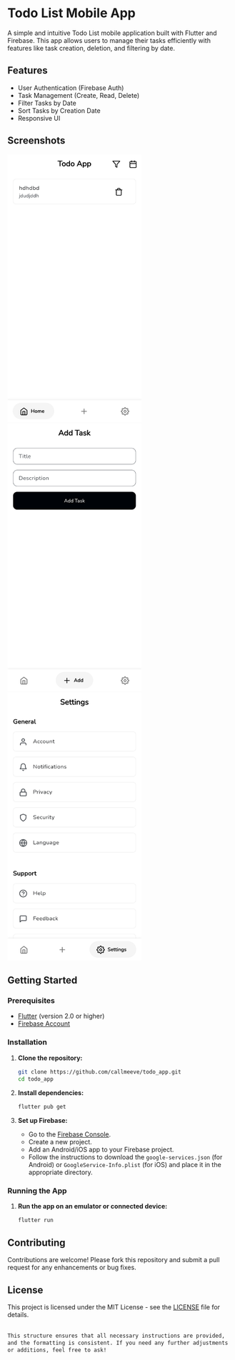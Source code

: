 # Todo List Mobile App

A simple and intuitive Todo List mobile application built with Flutter and Firebase. This app allows users to manage their tasks efficiently with features like task creation, deletion, and filtering by date.

## Features

- User Authentication (Firebase Auth)
- Task Management (Create, Read, Delete)
- Filter Tasks by Date
- Sort Tasks by Creation Date
- Responsive UI

## Screenshots

<img src="assets/screenshots/home_screen.jpg" alt="Home Screen" width="300" height="600">
<img src="assets/screenshots/add_task_screen.jpg" alt="Add Task Screen" width="300" height="600">
<img src="assets/screenshots/settings_screen.jpg" alt="Settings Screen" width="300" height="600">

## Getting Started

### Prerequisites

- [Flutter](https://flutter.dev/docs/get-started/install) (version 2.0 or higher)
- [Firebase Account](https://firebase.google.com/)

### Installation

1. **Clone the repository:**

   ```sh
   git clone https://github.com/callmeeve/todo_app.git
   cd todo_app
   ```

2. **Install dependencies:**

   ```sh
   flutter pub get
   ```

3. **Set up Firebase:**

   - Go to the [Firebase Console](https://console.firebase.google.com/).
   - Create a new project.
   - Add an Android/iOS app to your Firebase project.
   - Follow the instructions to download the `google-services.json` (for Android) or `GoogleService-Info.plist` (for iOS) and place it in the appropriate directory.

### Running the App

1. **Run the app on an emulator or connected device:**

   ```sh
   flutter run
   ```

## Contributing

Contributions are welcome! Please fork this repository and submit a pull request for any enhancements or bug fixes.

## License

This project is licensed under the MIT License - see the [LICENSE](LICENSE) file for details.
```

This structure ensures that all necessary instructions are provided, and the formatting is consistent. If you need any further adjustments or additions, feel free to ask!